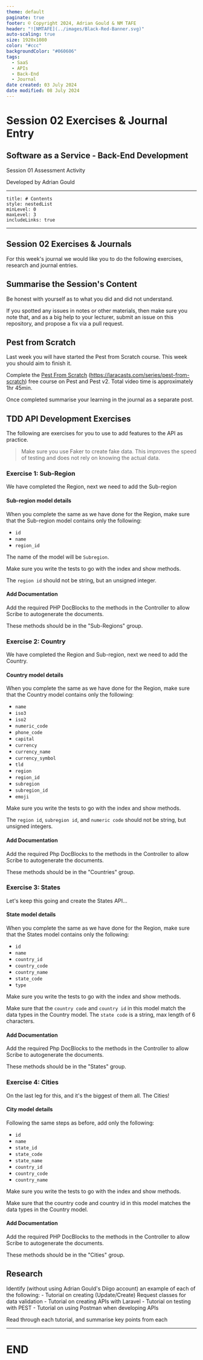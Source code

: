 ```yaml
---
theme: default
paginate: true
footer: © Copyright 2024, Adrian Gould & NM TAFE
header: "![NMTAFE](../images/Black-Red-Banner.svg)"
auto-scaling: true
size: 1920x1080
color: "#ccc"
backgroundColor: "#060606"
tags:
  - SaaS
  - APIs
  - Back-End
  - Journal
date created: 03 July 2024
date modified: 08 July 2024
---
```


# Session 02 Exercises & Journal Entry

## Software as a Service - Back-End Development

Session 01 Assessment Activity 

Developed by Adrian Gould

---

```table-of-contents
title: # Contents
style: nestedList
minLevel: 0
maxLevel: 3
includeLinks: true
```

---

## Session 02 Exercises & Journals 

For this week's journal we would like you to do the following exercises, research and journal entries.

## Summarise the Session's Content

Be honest with yourself as to what you did and did not understand. 

If you spotted any issues in notes or other materials, then make sure you note that, and as a big help to your lecturer, submit an issue on this repository, and propose a fix via a pull request.


## Pest from Scratch

Last week you will have started the Pest from Scratch course. This week you should aim to finish it.

Complete the [Pest From Scratch](https://laracasts.com/series/pest-from-scratch)  (<https://laracasts.com/series/pest-from-scratch>) free course on Pest and Pest v2. Total video time is approximately 1hr 45min. 

Once completed summarise your learning in the journal as a separate post.

## TDD API Development Exercises

The following are exercises for you to use to add features to the API as practice.

> Make sure you use Faker to create fake data. This improves the speed of testing and does not rely on knowing the actual data.

### Exercise 1: Sub-Region

We have completed the Region, next we need to add the Sub-region

#### Sub-region model details

When you complete the same as we have done for the Region, make sure that the Sub-region model contains only the following:

- `id`
- `name`
- `region_id`

The name of the model will be `Subregion`.

Make sure you write the tests to go with the index and show methods.

The `region id` should not be string, but an unsigned integer.

#### Add Documentation

Add the required PHP DocBlocks to the methods in the Controller to allow Scribe to autogenerate the documents.

These methods should be in the "Sub-Regions" group.

### Exercise 2: Country

We have completed the Region and Sub-region, next we need to add the Country.

#### Country model details

When you complete the same as we have done for the Region, make sure that the Country model contains only the following:

- `name`
- `iso3`
- `iso2`
- `numeric_code`
- `phone_code`
- `capital`
- `currency`
- `currency_name`
- `currency_symbol`
- `tld`
- `region`
- `region_id`
- `subregion`
- `subregion_id`
- `emoji`

Make sure you write the tests to go with the index and show methods.

The `region id`, `subregion id`, and `numeric code` should not be string, but unsigned integers.

#### Add Documentation

Add the required Php DocBlocks to the methods in the Controller to allow Scribe to autogenerate the documents.

These methods should be in the "Countries" group.

### Exercise 3: States

Let's keep this going and create the States API…

#### State model details

When you complete the same as we have done for the Region, make sure that the States model contains only the following:

- `id`
- `name`
- `country_id`
- `country_code`
- `country_name`
- `state_code`
- `type`

Make sure you write the tests to go with the index and show methods.

Make sure that the `country code` and `country id` in this model match the data types in the Country model. The `state code` is a string, max length of 6 characters.

#### Add Documentation

Add the required Php DocBlocks to the methods in the Controller to allow Scribe to autogenerate the documents.

These methods should be in the "States" group.

### Exercise 4: Cities

On the last leg for this, and it's the biggest of them all. The Cities!

#### City model details

Following the same steps as before, add only the following:

- `id`
- `name`
- `state_id`
- `state_code`
- `state_name`
- `country_id`
- `country_code`
- `country_name`

Make sure you write the tests to go with the index and show methods.

Make sure that the country code and country id in this model matches the data types in the Country model.

#### Add Documentation

Add the required PHP DocBlocks to the methods in the Controller to allow Scribe to autogenerate the documents.

These methods should be in the "Cities" group.

## Research

Identify (without using Adrian Gould's Diigo account) an example of each of the following:
	- Tutorial on creating (Update/Create) Request classes for data validation
	- Tutorial on creating APIs with Laravel
	- Tutorial on testing with PEST
	- Tutorial on using Postman when developing APIs

Read through each tutorial, and summarise key points from each





---

# END
